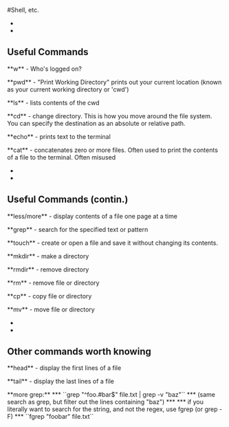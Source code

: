 #Shell, etc.



-
-
## Useful Commands
<p class="fragment fade-up">**w** - Who's logged on?</p>
<p class="fragment fade-up">**pwd** - "Print Working Directory" prints out your current location (known as your current working directory or 'cwd')</p>
<p class="fragment fade-up">**ls** - lists contents of the cwd</p>
<p class="fragment fade-up">**cd** - change directory. This is how you move around the file system. You can specify the destination as an absolute or relative path.</p>
<p class="fragment fade-up">**echo** - prints text to the terminal</p>
<p class="fragment fade-up">**cat** - concatenates zero or more files. Often used to print the contents of a file to the terminal. Often misused</p>


-
-
## Useful Commands (contin.)
<p class="fragment fade-up">**less/more** - display contents of a file one page at a time</p>
<p class="fragment fade-up">**grep** - search for the specified text or pattern</p>
<p class="fragment fade-up">**touch** - create or open a file and save it without changing its contents. </p>
<p class="fragment fade-up">**mkdir** - make a directory</p>
<p class="fragment fade-up">**rmdir** - remove directory</p>
<p class="fragment fade-up">**rm** - remove file or directory</p>
<p class="fragment fade-up">**cp** - copy file or directory</p>
<p class="fragment fade-up">**mv** - move file or directory</p>

-
-
## Other commands worth knowing
<p class="fragment fade-up">**head** - display the first lines of a file</p>
<p class="fragment fade-up">**tail** - display the last lines of a file</p>

<p class="fragment fade-up">
**more grep:**
***
``grep "^foo.#bar$" file.txt | grep -v "baz"``
***
(same  search as grep, but filter out the lines containing "baz")
***
***
if you literally want to search for the string,
and not the regex, use fgrep (or grep -F)
***
``fgrep "foobar" file.txt``</p>


